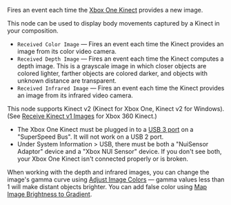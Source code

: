 Fires an event each time the [Xbox One Kinect](https://en.wikipedia.org/wiki/Kinect#Kinect_for_Xbox_One_%282013%29) provides a new image.

This node can be used to display body movements captured by a Kinect in your composition.

   - `Received Color Image` — Fires an event each time the Kinect provides an image from its color video camera.
   - `Received Depth Image` — Fires an event each time the Kinect computes a depth image. This is a grayscale image in which closer objects are colored lighter, farther objects are colored darker, and objects with unknown distance are transparent.
   - `Received Infrared Image` — Fires an event each time the Kinect provides an image from its infrared video camera.

This node supports Kinect v2 (Kinect for Xbox One, Kinect v2 for Windows).  (See [Receive Kinect v1 Images](vuo-node://vuo.kinect.receive2) for Xbox 360 Kinect.)

   - The Xbox One Kinect must be plugged in to a [USB 3 port](https://support.apple.com/en-us/HT201163) on a "SuperSpeed Bus".  It will not work on a USB 2 port.
   - Under System Information > USB, there must be both a "NuiSensor Adaptor" device and a "Xbox NUI Sensor" device.  If you don't see both, your Xbox One Kinect isn't connected properly or is broken.

When working with the depth and infrared images, you can change the image's gamma curve using [Adjust Image Colors](vuo-node://vuo.image.color.adjust) — gamma values less than 1 will make distant objects brighter.  You can add false color using [Map Image Brightness to Gradient](vuo-node://vuo.image.color.map).
